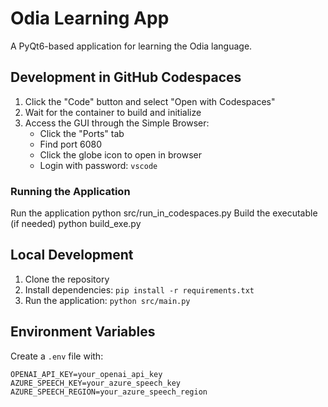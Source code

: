 # Odia Learning App

A PyQt6-based application for learning the Odia language.

## Development in GitHub Codespaces

1. Click the "Code" button and select "Open with Codespaces"
2. Wait for the container to build and initialize
3. Access the GUI through the Simple Browser:
   - Click the "Ports" tab
   - Find port 6080
   - Click the globe icon to open in browser
   - Login with password: `vscode`

### Running the Application

Run the application
python src/run_in_codespaces.py
Build the executable (if needed)
python build_exe.py


## Local Development

1. Clone the repository
2. Install dependencies: `pip install -r requirements.txt`
3. Run the application: `python src/main.py`

## Environment Variables

Create a `.env` file with:

```
OPENAI_API_KEY=your_openai_api_key
AZURE_SPEECH_KEY=your_azure_speech_key
AZURE_SPEECH_REGION=your_azure_speech_region
```
